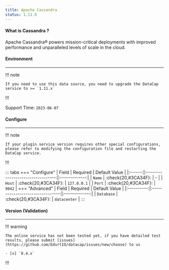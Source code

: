 ```yaml
---
title: Apache Cassandra
status: 1.11.0
---
```


#### What is Cassandra ?

Apache Cassandra® powers mission-critical deployments with improved performance and unparalleled levels of scale in the cloud.

#### Environment

---

!!! note

    If you need to use this data source, you need to upgrade the DataCap service to >= `1.11.x`

!!!

Support Time: `2023-06-07`

#### Configure

---


!!! note

    If your plugin service version requires other special configurations, please refer to modifying the configuration file and restarting the DataCap service.

!!!

::: tabs
    === "Configure"
        | Field  |             Required              | Default Value |
        |:------:|:---------------------------------:|:-------------:|
        | `Name` | :check{20,#3CA34F}:  |       \-       |
        | `Host` | :check{20,#3CA34F}: |  `127.0.0.1`  |
        | `Port` | :check{20,#3CA34F}: |     `9042`    |
    === "Advanced"
        |   Field    |             Required             | Default Value |
        |:----------:|:--------------------------------:|:-------------:|
        | `Database` | :check{20,#3CA34F}: | `datacenter`  |
:::

#### Version (Validation)

---

!!! warning

    The online service has not been tested yet, if you have detailed test results, please submit [issues](https://github.com/EdurtIO/datacap/issues/new/choose) to us

    - [x] `0.4.x`

!!!